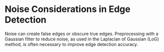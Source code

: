 # Noise Considerations in Edge Detection

Noise can create false edges or obscure true edges. Preprocessing with a Gaussian filter to reduce noise, as used in the Laplacian of Gaussian (LoG) method, is often necessary to improve edge detection accuracy.
